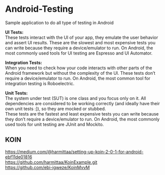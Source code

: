 # Android-Testing
Sample application to do all type of testing in Android


**UI Tests:**  
These tests interact with the UI of your app, they emulate the user behavior and assert UI results. These are the slowest and most expensive tests you can write because they require a device/emulator to run. On Android, the most commonly used tools for UI testing are Espresso and UI Automator.   
  
**Integration Tests:**  
When you need to check how your code interacts with other parts of the Android framework but without the complexity of the UI. These tests don’t require a device/emulator to run. On Android, the most common tool for integration testing is Roboelectric.   
  
**Unit Tests:**  
The system under test (SUT) is one class and you focus only on it. All dependencies are considered to be working correctly (and ideally have their own unit tests :]), so they are mocked or stubbed.  
These tests are the fastest and least expensive tests you can write because they don’t require a device/emulator to run. On Android, the most commonly used tools for unit testing are JUnit and Mockito.  
    
    
## KOIN  
https://medium.com/@harmittaa/setting-up-koin-2-0-1-for-android-ebf11de01816  
https://github.com/harmittaa/KoinExample.git  
https://github.com/ebi-igweze/KoinMvvM  




